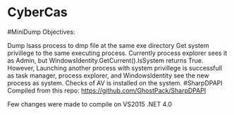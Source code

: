 # CyberCas
 
#MiniDump Objectives:

Dump lsass process to dmp file at the same exe directory
Get system privillege to the same executing process. Currently process explorer sees it as Admin, but WindowsIdentity.GetCurrent().IsSystem returns True. However, Launching another process with system privillege is successfull as task manager, process explorer, and WindowsIdentity see the new process as system.
Checks of AV is installed on the system.
#SharpDPAPI Compiled from this repo: https://github.com/GhostPack/SharpDPAPI

Few changes were made to compile on VS2015 .NET 4.0
